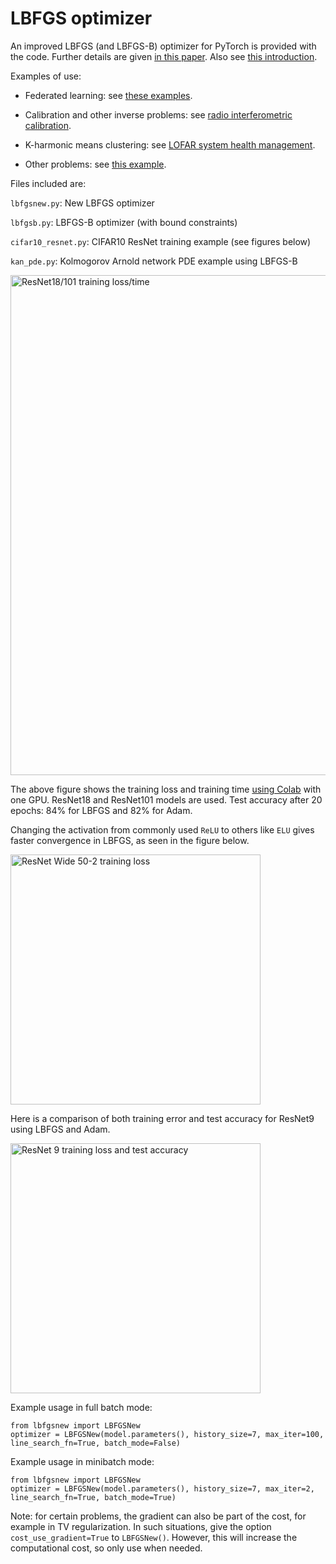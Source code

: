 # LBFGS optimizer
An improved LBFGS (and LBFGS-B) optimizer for PyTorch is provided with the code. Further details are given [in this paper](https://ieeexplore.ieee.org/document/8755567). Also see [this introduction](http://sagecal.sourceforge.net/pytorch/index.html).

Examples of use:

  * Federated learning: see [these examples](https://github.com/SarodYatawatta/federated-pytorch-test).

  * Calibration and other inverse problems: see [radio interferometric calibration](https://github.com/SarodYatawatta/calibration-pytorch-test).

  * K-harmonic means clustering: see [LOFAR system health management](https://github.com/SarodYatawatta/LSHM). 

  * Other problems: see [this example](https://ieeexplore.ieee.org/abstract/document/8588731).

Files included are:

``` lbfgsnew.py ```: New LBFGS optimizer

``` lbfgsb.py ```: LBFGS-B optimizer (with bound constraints)

``` cifar10_resnet.py ```: CIFAR10 ResNet training example (see figures below)

``` kan_pde.py ```: Kolmogorov Arnold network PDE example using LBFGS-B

<img src="loss.png" alt="ResNet18/101 training loss/time" width="800"/>

The above figure shows the training loss and training time [using Colab](https://colab.research.google.com/notebooks/intro.ipynb) with one GPU. ResNet18 and ResNet101 models are used. Test accuracy after 20 epochs: 84% for LBFGS and 82% for Adam.

Changing the activation from commonly used ```ReLU``` to others like ```ELU``` gives faster convergence in LBFGS, as seen in the figure below.

<img src="activation.png" alt="ResNet Wide 50-2 training loss" width="400"/>

Here is a comparison of both training error and test accuracy for ResNet9 using LBFGS and Adam.

<img src="resnet9.png" alt="ResNet 9 training loss and test accuracy" width="400"/>

Example usage in full batch mode:

```
from lbfgsnew import LBFGSNew
optimizer = LBFGSNew(model.parameters(), history_size=7, max_iter=100, line_search_fn=True, batch_mode=False)
```

Example usage in minibatch mode:

```
from lbfgsnew import LBFGSNew
optimizer = LBFGSNew(model.parameters(), history_size=7, max_iter=2, line_search_fn=True, batch_mode=True)
```

Note: for certain problems, the gradient can also be part of the cost, for example in TV regularization. In such situations, give the option ```cost_use_gradient=True``` to ```LBFGSNew()```. However, this will increase the computational cost, so only use when needed.
